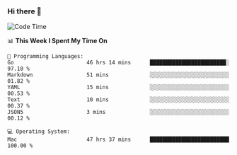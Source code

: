 ### Hi there 👋

<!--
**CrazyCollin/crazycollin** is a ✨ _special_ ✨ repository because its `README.md` (this file) appears on your GitHub profile.

Here are some ideas to get you started:

- 🔭 I’m currently working on ...
- 🌱 I’m currently learning ...
- 👯 I’m looking to collaborate on ...
- 🤔 I’m looking for help with ...
- 💬 Ask me about ...
- 📫 How to reach me: ...
- 😄 Pronouns: ...
- ⚡ Fun fact: ...
-->

<!--START_SECTION:waka-->
![Code Time](http://img.shields.io/badge/Code%20Time-5%2C166%20hrs%2019%20mins-blue)

📊 **This Week I Spent My Time On** 

```text
💬 Programming Languages: 
Go                       46 hrs 14 mins      ████████████████████████░   97.10 % 
Markdown                 51 mins             ░░░░░░░░░░░░░░░░░░░░░░░░░   01.82 % 
YAML                     15 mins             ░░░░░░░░░░░░░░░░░░░░░░░░░   00.53 % 
Text                     10 mins             ░░░░░░░░░░░░░░░░░░░░░░░░░   00.37 % 
JSON5                    3 mins              ░░░░░░░░░░░░░░░░░░░░░░░░░   00.12 % 

💻 Operating System: 
Mac                      47 hrs 37 mins      █████████████████████████   100.00 % 
```


<!--END_SECTION:waka-->
